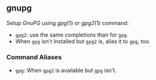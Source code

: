 ## gnupg

Setup *GnuPG* using *gpg*(1) or *gpg2*(1) command:

- `gpg2`: use the same completions than for `gpg`.
- When `gpg` isn't installed but `gpg2` is, alias it to `gpg`, too.

### Command Aliases

- `gpg`: When `gpg2` is available but `gpg` isn't.
